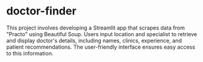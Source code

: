 # doctor-finder
This project involves developing a Streamlit app that scrapes data from "Practo" using Beautiful Soup. Users input location and specialist to retrieve and display doctor's details, including names, clinics, experience, and patient recommendations. The user-friendly interface ensures easy access to this information.
